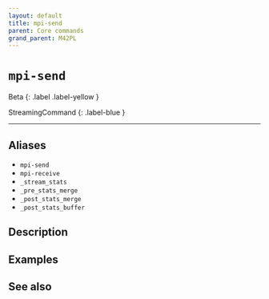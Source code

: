 ```yaml
---
layout: default
title: mpi-send
parent: Core commands
grand_parent: M42PL
---
```


# `mpi-send`



Beta
{: .label .label-yellow }

StreamingCommand
{: .label-blue }

---



## Aliases

* `mpi-send`
* `mpi-receive`
* `_stream_stats`
* `_pre_stats_merge`
* `_post_stats_merge`
* `_post_stats_buffer`

## Description

## Examples

## See also

